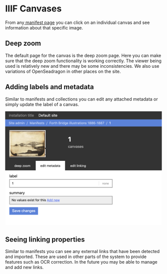 # IIIF Canvases

From any[ manifest page](manifests.md#navigating-your-manifest) you can click on an individual canvas and see information about that specific image.

## Deep zoom

The default page for the canvas is the deep zoom page. Here you can make sure that the deep zoom functionality is working correctly. The viewer being used is relatively new and there may be some inconsistencies. We also use variations of OpenSeadragon in other places on the site.

## Adding labels and metadata

Similar to manifests and collections you can edit any attached metadata or simply update the label of a canvas.

![](<../../../../public/assets/Screenshot 2020-09-02 at 21.16.52.png>)

## Seeing linking properties

Similar to manifests you can see any external links that have been detected and imported. These are used in other parts of the system to provide features such as OCR correction. In the future you may be able to manage and add new links.

